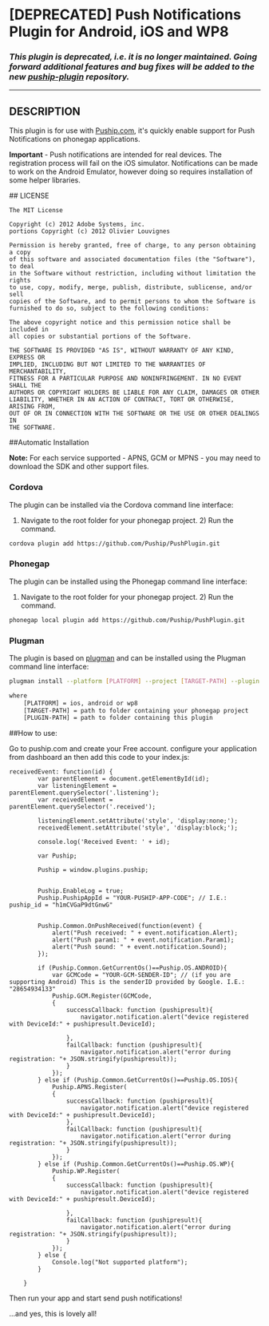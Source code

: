 # [DEPRECATED] Push Notifications Plugin for Android, iOS and WP8

### _This plugin is deprecated, i.e. it is no longer maintained. Going forward additional features and bug fixes will be added to the new [puship-plugin](https://github.com/Puship/puship-plugin) repository._

---

## DESCRIPTION

This plugin is for use with [Puship.com](http://www.puship.com), it's quickly enable support for Push Notifications on phonegap applications.

**Important** - Push notifications are intended for real devices. The registration process will fail on the iOS simulator. Notifications can be made to work on the Android Emulator, however doing so requires installation of some helper libraries.



##<a name="license"></a> LICENSE

	The MIT License

	Copyright (c) 2012 Adobe Systems, inc.
	portions Copyright (c) 2012 Olivier Louvignes

	Permission is hereby granted, free of charge, to any person obtaining a copy
	of this software and associated documentation files (the "Software"), to deal
	in the Software without restriction, including without limitation the rights
	to use, copy, modify, merge, publish, distribute, sublicense, and/or sell
	copies of the Software, and to permit persons to whom the Software is
	furnished to do so, subject to the following conditions:

	The above copyright notice and this permission notice shall be included in
	all copies or substantial portions of the Software.

	THE SOFTWARE IS PROVIDED "AS IS", WITHOUT WARRANTY OF ANY KIND, EXPRESS OR
	IMPLIED, INCLUDING BUT NOT LIMITED TO THE WARRANTIES OF MERCHANTABILITY,
	FITNESS FOR A PARTICULAR PURPOSE AND NONINFRINGEMENT. IN NO EVENT SHALL THE
	AUTHORS OR COPYRIGHT HOLDERS BE LIABLE FOR ANY CLAIM, DAMAGES OR OTHER
	LIABILITY, WHETHER IN AN ACTION OF CONTRACT, TORT OR OTHERWISE, ARISING FROM,
	OUT OF OR IN CONNECTION WITH THE SOFTWARE OR THE USE OR OTHER DEALINGS IN
	THE SOFTWARE.




##<a name="automatic_installation"></a>Automatic Installation


**Note:** For each service supported - APNS, GCM or MPNS - you may need to download the SDK and other support files.

### Cordova

The plugin can be installed via the Cordova command line interface:

1) Navigate to the root folder for your phonegap project. 2) Run the command.

```sh
cordova plugin add https://github.com/Puship/PushPlugin.git
```

### Phonegap

The plugin can be installed using the Phonegap command line interface:

1) Navigate to the root folder for your phonegap project. 2) Run the command.

```sh
phonegap local plugin add https://github.com/Puship/PushPlugin.git
```

### Plugman

The plugin is based on [plugman](https://github.com/apache/cordova-plugman) and can be installed using the Plugman command line interface:

```sh
plugman install --platform [PLATFORM] --project [TARGET-PATH] --plugin [PLUGIN-PATH]

where
	[PLATFORM] = ios, android or wp8
	[TARGET-PATH] = path to folder containing your phonegap project
	[PLUGIN-PATH] = path to folder containing this plugin
```

##<a name="automatic_installation"></a>How to use:

Go to puship.com and create your Free account. configure your application from dashboard an then add this code to your index.js:


```
receivedEvent: function(id) {
        var parentElement = document.getElementById(id);
        var listeningElement = parentElement.querySelector('.listening');
        var receivedElement = parentElement.querySelector('.received');

        listeningElement.setAttribute('style', 'display:none;');
        receivedElement.setAttribute('style', 'display:block;');

        console.log('Received Event: ' + id);
		
		var Puship;

		Puship = window.plugins.puship;
		

		Puship.EnableLog = true;
		Puship.PushipAppId = "YOUR-PUSHIP-APP-CODE"; // I.E.: puship_id = "h1mCVGaP9dtGnwG"
		
		
		Puship.Common.OnPushReceived(function(event) {
			alert("Push received: " + event.notification.Alert);
			alert("Push param1: " + event.notification.Param1);
			alert("Push sound: " + event.notification.Sound);
		});

		if (Puship.Common.GetCurrentOs()==Puship.OS.ANDROID){
			var GCMCode = "YOUR-GCM-SENDER-ID"; // (if you are supporting Android) This is the senderID provided by Google. I.E.: "28654934133"
			Puship.GCM.Register(GCMCode,
			{
				successCallback: function (pushipresult){
					navigator.notification.alert("device registered with DeviceId:" + pushipresult.DeviceId);
					
				},
				failCallback: function (pushipresult){
					navigator.notification.alert("error during registration: "+ JSON.stringify(pushipresult));
				}
			});
		} else if (Puship.Common.GetCurrentOs()==Puship.OS.IOS){
			Puship.APNS.Register(
			{
				successCallback: function (pushipresult){
					navigator.notification.alert("device registered with DeviceId:" + pushipresult.DeviceId);
				},
				failCallback: function (pushipresult){
					navigator.notification.alert("error during registration: "+ JSON.stringify(pushipresult));
				}
			});
		} else if (Puship.Common.GetCurrentOs()==Puship.OS.WP){
			Puship.WP.Register(
			{
				successCallback: function (pushipresult){
					navigator.notification.alert("device registered with DeviceId:" + pushipresult.DeviceId);
					
				},
				failCallback: function (pushipresult){
					navigator.notification.alert("error during registration: "+ JSON.stringify(pushipresult));
				}
			});
		} else {
			Console.log("Not supported platform");
		}
		
    }
```

Then run your app and start send push notifications!

...and yes, this is lovely all!

